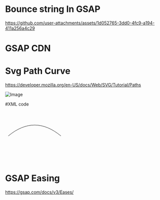 # Bounce string In GSAP

https://github.com/user-attachments/assets/1d052765-3dd0-4fc9-a194-411a256a4c29

# GSAP CDN 

<script src="https://cdnjs.cloudflare.com/ajax/libs/gsap/3.12.5/gsap.min.js" integrity="sha512-7eHRwcbYkK4d9g/6tD/mhkf++eoTHwpNM9woBxtPUBWm67zeAfFC+HrdoE2GanKeocly/VxeLvIqwvCdk7qScg==" crossorigin="anonymous" referrerpolicy="no-referrer"></script>


# Svg Path Curve

https://developer.mozilla.org/en-US/docs/Web/SVG/Tutorial/Paths

![Image](https://github.com/user-attachments/assets/62bb6219-ec96-470e-912f-f153d6f6b2f9)

#XML code

<svg width="190" height="160" xmlns="http://www.w3.org/2000/svg">
  <path d="M 10 80 Q 95 10 180 80" stroke="black" fill="transparent"/>
</svg>

# GSAP Easing

https://gsap.com/docs/v3/Eases/

